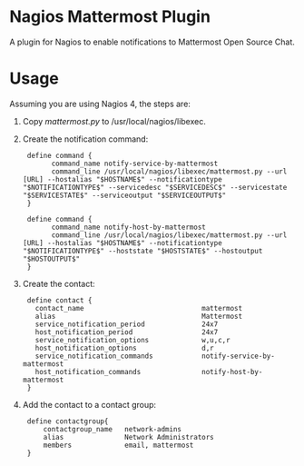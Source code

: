 # Nagios Mattermost Plugin
A plugin for Nagios to enable notifications to Mattermost Open Source Chat.

# Usage
Assuming you are using Nagios 4, the steps are:

1. Copy _mattermost.py_ to /usr/local/nagios/libexec.
2. Create the notification command:

        define command {
              command_name notify-service-by-mattermost
              command_line /usr/local/nagios/libexec/mattermost.py --url [URL] --hostalias "$HOSTNAME$" --notificationtype "$NOTIFICATIONTYPE$" --servicedesc "$SERVICEDESC$" --servicestate "$SERVICESTATE$" --serviceoutput "$SERVICEOUTPUT$"
        }

        define command {
              command_name notify-host-by-mattermost
              command_line /usr/local/nagios/libexec/mattermost.py --url [URL] --hostalias "$HOSTNAME$" --notificationtype "$NOTIFICATIONTYPE$" --hoststate "$HOSTSTATE$" --hostoutput "$HOSTOUTPUT$"
        }
        
3. Create the contact:


        define contact {
          contact_name                             mattermost
          alias                                    Mattermost
          service_notification_period              24x7
          host_notification_period                 24x7
          service_notification_options             w,u,c,r
          host_notification_options                d,r
          service_notification_commands            notify-service-by-mattermost
          host_notification_commands               notify-host-by-mattermost
        }

4. Add the contact to a contact group:


        define contactgroup{
            contactgroup_name   network-admins
            alias               Network Administrators
            members             email, mattermost
        }
